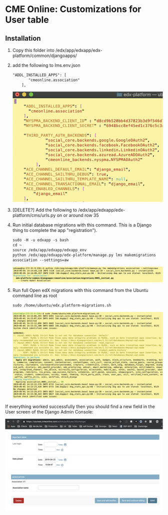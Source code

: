 # CME Online: Customizations for User table


Installation
--------
1. Copy this folder into /edx/app/edxapp/edx-platform/common/djangoapps/

2. add the following to lms.env.json
    ```
    "ADDL_INSTALLED_APPS": [
           "cmeonline.association"
        ],
    ```
    ![lms.env.json configuration](docs/lms.env.json-config.png)

3. [DELETE?] Add the following to /edx/app/edxapp/edx-platform/cms/urls.py on or around row 35

4. Run initial database migrations with this command. This is a Django thing to complete the app "registration").
    ```
    sudo -H -u edxapp -s bash
    cd ~
    source /edx/app/edxapp/edxapp_env
    python /edx/app/edxapp/edx-platform/manage.py lms makemigrations association --settings=aw
    ```
    ![django makemigrations initial](docs/django-makemigrations-initial.png)


4. Run full Open edX migrations with this command from the Ubuntu command line as root
    ```
    sudo /home/ubuntu/edx.platform-migrations.sh
    ```
    ![open edx django migrations](docs/platform-migrations-installation.png)


If everything worked successfully then you should find a new field in the User screen of the Django Admin Console:

![django admin user](docs/django-admin-user.png)
